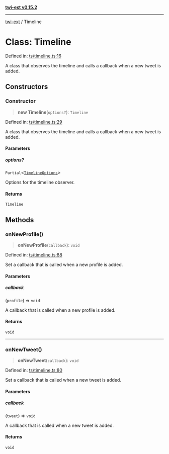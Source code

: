 [**twi-ext v0.15.2**](../README.md)

***

[twi-ext](../README.md) / Timeline

# Class: Timeline

Defined in: [ts/timeline.ts:16](https://github.com/Robot-Inventor/twi-ext/blob/e1fc343be23436036fe5edff8ee4936391bb2f4f/src/ts/timeline.ts#L16)

A class that observes the timeline and calls a callback when a new tweet is added.

## Constructors

### Constructor

> **new Timeline**(`options?`): `Timeline`

Defined in: [ts/timeline.ts:29](https://github.com/Robot-Inventor/twi-ext/blob/e1fc343be23436036fe5edff8ee4936391bb2f4f/src/ts/timeline.ts#L29)

A class that observes the timeline and calls a callback when a new tweet is added.

#### Parameters

##### options?

`Partial`\<[`TimelineOptions`](../interfaces/TimelineOptions.md)\>

Options for the timeline observer.

#### Returns

`Timeline`

## Methods

### onNewProfile()

> **onNewProfile**(`callback`): `void`

Defined in: [ts/timeline.ts:88](https://github.com/Robot-Inventor/twi-ext/blob/e1fc343be23436036fe5edff8ee4936391bb2f4f/src/ts/timeline.ts#L88)

Set a callback that is called when a new profile is added.

#### Parameters

##### callback

(`profile`) => `void`

A callback that is called when a new profile is added.

#### Returns

`void`

***

### onNewTweet()

> **onNewTweet**(`callback`): `void`

Defined in: [ts/timeline.ts:80](https://github.com/Robot-Inventor/twi-ext/blob/e1fc343be23436036fe5edff8ee4936391bb2f4f/src/ts/timeline.ts#L80)

Set a callback that is called when a new tweet is added.

#### Parameters

##### callback

(`tweet`) => `void`

A callback that is called when a new tweet is added.

#### Returns

`void`
